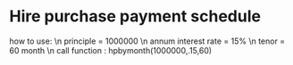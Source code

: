 # Hire purchase payment schedule

how to use: \n
principle = 1000000 \n
annum interest rate = 15% \n
tenor = 60 month \n
call function : hpbymonth(1000000,.15,60)
